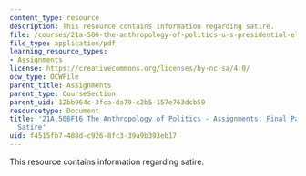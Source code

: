```yaml
---
content_type: resource
description: This resource contains information regarding satire.
file: /courses/21a-506-the-anthropology-of-politics-u-s-presidential-election-edition-fall-2016/f4515fb7408dc9268fc339a9b393eb17_MIT21A_506F16_Satire.pdf
file_type: application/pdf
learning_resource_types:
- Assignments
license: https://creativecommons.org/licenses/by-nc-sa/4.0/
ocw_type: OCWFile
parent_title: Assignments
parent_type: CourseSection
parent_uid: 12bb964c-3fca-da79-c2b5-157e763dcb59
resourcetype: Document
title: '21A.506F16 The Anthropology of Politics - Assignments: Final Paper On Political
  Satire'
uid: f4515fb7-408d-c926-8fc3-39a9b393eb17
---
```

This resource contains information regarding satire.